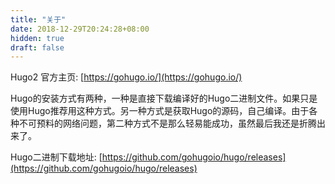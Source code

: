 ```yaml
---
title: "关于"
date: 2018-12-29T20:24:28+08:00
hidden: true
draft: false
---
```


Hugo2 官方主页: [https://gohugo.io/](https://gohugo.io/)

Hugo的安装方式有两种，一种是直接下载编译好的Hugo二进制文件。如果只是使用Hugo推荐用这种方式。另一种方式是获取Hugo的源码，自己编译。由于各种不可预料的网络问题，第二种方式不是那么轻易能成功，虽然最后我还是折腾出来了。

Hugo二进制下载地址: [https://github.com/gohugoio/hugo/releases](https://github.com/gohugoio/hugo/releases)


